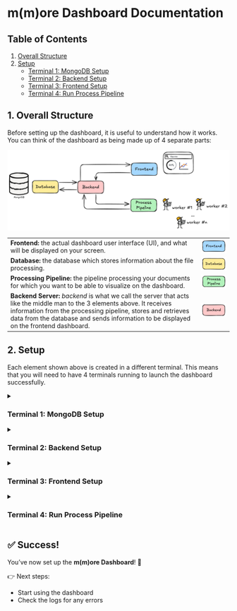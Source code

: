 # m(m)ore Dashboard Documentation

## Table of Contents
1. [Overall Structure](#1-overall-structure)  
2. [Setup](#2-setup)  
   - [Terminal 1: MongoDB Setup](#terminal-1-mongodb-setup)  
   - [Terminal 2: Backend Setup](#terminal-2-backend-setup)  
   - [Terminal 3: Frontend Setup](#terminal-3-frontend-setup)  
   - [Terminal 4: Run Process Pipeline](#terminal-4-run-process-pipeline)  


## 1. Overall Structure

Before setting up the dashboard, it is useful to understand how it works. You can think of the dashboard as being made up of 4 separate parts:

<p align="center">
  <img src="doc_images/image.png" width="1000">
</p>

|  |   |
|------------|---|
| **Frontend:** the actual dashboard user interface (UI), and what will be displayed on your screen. | ![Frontend](doc_images/image%201.png) |
| **Database:** the database which stores information about the file processing. | ![Database](doc_images/image%202.png) |
| **Processing Pipeline:** the pipeline processing your documents for which you want to be able to visualize on the dashboard. | ![Pipeline](doc_images/image%203.png) |
| **Backend Server:** *backend* is what we call the server that acts like the middle man to the 3 elements above. It receives information from the processing pipeline, stores and retrieves data from the database and sends information to be displayed on the frontend dashboard. | ![Backend](doc_images/image%204.png) |


## 2. Setup

Each element shown above is created in a different terminal. This means that you will need to have 4 terminals running to launch the dashboard successfully.

<details>
  <summary><h3>Terminal 1: MongoDB Setup</h3></summary>
  
Official documentation for MongoDB setup can be found [here](https://www.mongodb.com/docs/manual/tutorial/install-mongodb-on-ubuntu/) (Ubuntu 22.04 Jammy release). 

<p align="center">
  <img src="doc_images/image%205.png" width="500">
</p>

> ✏️**Note:** These steps must be repeated each time you submit a new runai job. 

### Manual Setup Instructions

1. **Install required tools**

```bash
sudo apt-get install gnupg curl
```

- `gnupg`: Encryption tool for secure communication and data storage
- `curl`: Command-line tool for transferring data with URLs

2. **Add MongoDB's GPG Key**

```bash
curl -fsSL https://www.mongodb.org/static/pgp/server-8.0.asc | \
   sudo gpg -o /usr/share/keyrings/mongodb-server-8.0.gpg \
   --dearmor
```

This command:

- Downloads MongoDB's digital signature key
- Converts it to binary format
- Stores it in the system's keyring for package verification

3. **Add MongoDB Repository**

```bash
echo "deb [ arch=amd64,arm64 signed-by=/usr/share/keyrings/mongodb-server-8.0.gpg ] https://repo.mongodb.org/apt/ubuntu jammy/mongodb-org/8.0 multiverse" | sudo tee /etc/apt/sources.list.d/mongodb-org-8.0.list
```

This adds the official MongoDB repository to your package sources, specifically for Ubuntu 22.04 (Jammy).

4. **Install MongoDB**

```bash
sudo apt-get update
sudo apt-get install -y mongodb-org
sudo apt-get install -y mongodb-org=8.0.5 mongodb-org-database=8.0.5 mongodb-org-server=8.0.5 mongodb-mongosh mongodb-org-mongos=8.0.5 mongodb-org-tools=8.0.5
```

> ✏️**Note**: You will be prompted to select your time zone during installation. If you are in Lausanne, enter '8' for Europe and then '63' for the timezone.

5. **Create Data Directory**

```bash
mkdir -p ~/mongodb
```

Creates a directory in root folder to store MongoDB data files. 

> 🚨 **Important**: This directory and all data will be deleted when the job terminates as the home directory is not persistent storage. 

6. **Start the MongoDB Server**

```bash
mongod --bind_ip_all --dbpath ~/mongodb
```

This starts MongoDB with the following configuration:

- `--bind_ip_all` : Accepts connections from any IP address
- `--dbpath ~/mongodb` : Specifies where MongoDB should store its data files

In your current terminal you should see MongoDB logs and messages appearing. This means that your terminal is successfully running the MongoDB server in your terminal. 

> 🚨 **Important**: Keep this terminal window open. MongoDB runs in the foreground and closing the terminal will shut down the server. 
> ✏️ **Note**: The server listens on port 27017 by default.

7. **Shutting down MongoDB**

To stop the MongoDB server, press `Ctrl + C` in the terminal where it's running. This initiates a clean shutdown.

### Automated Setup Script

For convenience, you can save the following bash script in your project directory and make it executable:

```bash
#!/bin/bash
# MongoDB startup script

# Install MongoDB if not already installed
which mongod > /dev/null # put the output into nothing 
if [ $? -ne 0 ]; then #If the exit status of the previous command is not 0
  echo "Installing MongoDB..."
  sudo apt-get update
  sudo apt-get install -y gnupg curl
  curl -fsSL https://www.mongodb.org/static/pgp/server-8.0.asc | \
    sudo gpg -o /usr/share/keyrings/mongodb-server-8.0.gpg \
    --dearmor
  echo "deb [ arch=amd64,arm64 signed-by=/usr/share/keyrings/mongodb-server-8.0.gpg ] https://repo.mongodb.org/apt/ubuntu jammy/mongodb-org/8.0 multiverse" | sudo tee /etc/apt/sources.list.d/mongodb-org-8.0.list
  sudo apt-get update
  sudo apt-get install -y mongodb-org
  sudo apt-get install -y mongodb-org=8.0.5 mongodb-org-database=8.0.5 mongodb-org-server=8.0.5 mongodb-mongosh mongodb-org-mongos=8.0.5 mongodb-org-tools=8.0.5
fi

# Create MongoDB data directory if it doesn't exist
mkdir -p ~/mongodb

# Start MongoDB
echo "Starting MongoDB..."
mongod --bind_ip_all --dbpath ~/mongodb
```

To use this script:

1. Save it as `start_mongodb.sh` in your project directory
2. Make it executable: `chmod +x start_mongodb.sh`
3. Run it each time you need MongoDB: `./start_mongodb.sh`

This script automatically checks if MongoDB is installed, installs it if needed, and starts the server.
</details>
<details> <summary><h3>Terminal 2: Backend Setup</h3></summary>

This backend serves as the bridge between the **database,** the **frontend** and **processing pipeline**, providing a clean API to interact with the data without direct database access.

<p align="center">
  <img src="doc_images/image%206.png" width="500">
</p>

### Setup Instructions

1. **Activate Virtual Environment** 

```bash
# If using venv (standard Python virtual environment)
source .venv/bin/activate
```

2. **Install Dependencies**

```bash
pip install -r src/mmore/dashboard/backend/backend_requirements.txt
```

3. **Configure MongoDB Connection**

```bash
export MONGODB_URL="mongodb://localhost:27017"
```

Sets the environment variable to tell the backend how to connect to MongoDB instance

> 🚨 **Important**: Your MongoDB server should be active before starting the backend.

4. **Start the Backend Server**

Run the backend on port 8000

```bash
python -m uvicorn src.mmore.dashboard.backend.main:app --host 0.0.0.0 --port 8000
```

This command:

- Starts the Uvicorn ASGI server
- Loads the FastAPI application from the main.py file
- Binds it to all network interfaces (0.0.0.0)
- Makes it listen on port 8000

> 🚨 **Important**: Keep this terminal window open. The backend runs in the foreground and closing the terminal will shut down the server.

5. **Verify the Backend is Running**

You can check if the backend is running correctly by accessing [http://localhost:8000](http://localhost:8000). You should see a response like: `{"message": "Hello World"}`

For API documentation, visit [http://localhost:8000/docs](http://localhost:8000/docs). This will show the automatically all available endpoints.

---

The next step is to set up the frontend that will communicate with this backend to provide a user interface for monitoring and control.
</details>

<details> <summary><h3>Terminal 3: Frontend Setup</h3></summary>

This frontend serves as the user-facing component of the system, providing an  interface for monitoring and controlling the processing pipeline without requiring direct interaction with the database or backend code.

<p align="center">
  <img src="doc_images/image%207.png" width="500">
</p>

1. **Load Node Version Manager**

```bash
source /usr/local/nvm/nvm.sh
```

This loads Node Version Manager (NVM) into your current shell session. NVM is necessary because the frontend requires a specific version of Node.js that differs from the default version installed on the system.

2. **Install and Activate Node.js Version 23** 

```bash
sudo -i # give root privileges 
nvm install 23
exit # exit root 
nvm use 23
```

This sequence:

- Starts a shell with root privileges (necessary for the installation)
- Uses NVM to install Node.js version 23
- Exits the root shell
- Sets version 23 as the active Node.js version for your current session
3. **Install Dependencies**

```bash
cd src/mmore/dashboard/frontend # navigte to frontend directory
npm install
```

This command uses NPM (Node Package Manager) to install all JavaScript dependencies defined in the package.json file. These are libraries and frameworks needed by the frontend.

4. **Configure Backend URL** 

```bash
export VITE_BACKEND_API_URL="http://localhost:8000"
```

Sets an environment variable that tells the frontend where to find the backend API. Vite (the build tool) will use this variable during development.

5. **Start Frontend Server**

```bash
npm run dev
```

Executes the development script defined in package.json, and starts a local development server for the frontend application. The terminal will show the URL where the frontend is available (typically [http://localhost:5173](http://localhost:5173/))
</details>

<details> <summary><h3>Terminal 4: Run Process Pipeline</h3></summary>

To complete the dashboard setup, you need to run a process module that will generate data for visualization in the UI. 

<p align="center">
  <img src="doc_images/image%208.png" width="500">
</p>

1. **Modify Configuration File**

Update `config.yaml` to match the backend url:`dashboard_backend_url: http://localhost:8000` 

2. **Activate Virtual Environment** 

```bash
# If using venv (standard Python virtual environment)
source .venv/bin/activate
```

3. **Run the Process Module**

```bash
python -m src.mmore.processing.run_processor --config examples/process/config.yaml
```

4. **Monitor the Dashboard**

Once the process module is running, it will:
1. Process files from the input directory specified in the config
2. Send progress reports to the MongoDB database via the backend API
3. Update the dashboard UI in real-time

Return to your browser where the frontend is running to see the visualization of the processing progress.
</details>

###
## ✅ Success!
You’ve now set up the **m(m)ore Dashboard**! 🚀

👉 Next steps:  
- Start using the dashboard  
- Check the logs for any errors  